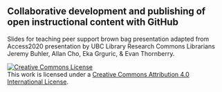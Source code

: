 ## Collaborative development and publishing of open instructional content with GitHub
Slides for teaching peer support brown bag presentation adapted from Access2020 presentation by UBC Library Research Commons Librarians Jeremy Buhler, Allan Cho, Eka Grguric, & Evan Thornberry.

<a rel="license" href="http://creativecommons.org/licenses/by/4.0/"><img alt="Creative Commons License" style="border-width:0" src="https://i.creativecommons.org/l/by/4.0/88x31.png" /></a><br />This work is licensed under a <a rel="license" href="http://creativecommons.org/licenses/by/4.0/">Creative Commons Attribution 4.0 International License</a>.
